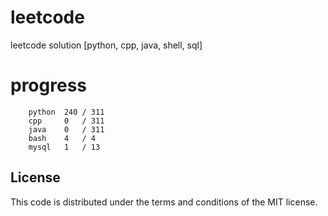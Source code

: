 # leetcode
leetcode solution [python, cpp, java, shell, sql]

# progress
```	
    python  240 / 311
    cpp     0   / 311
    java    0   / 311
    bash    4   / 4
    mysql   1   / 13
```

## License
This code is distributed under the terms and conditions of the MIT license.
